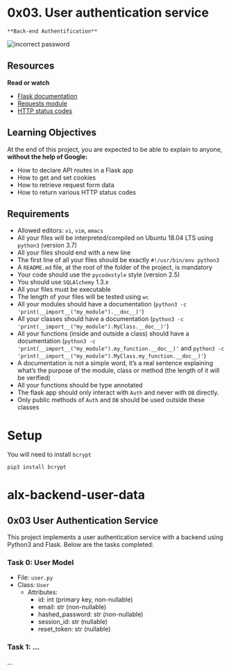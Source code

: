 # 0x03. User authentication service
	**Back-end Authentification**

![incorrect password](https://s3.amazonaws.com/alx-intranet.hbtn.io/uploads/medias/2019/12/4cb3c8c607afc1d1582d.jpg?X-Amz-Algorithm=AWS4-HMAC-SHA256&X-Amz-Credential=AKIARDDGGGOUSBVO6H7D%2F20231115%2Fus-east-1%2Fs3%2Faws4_request&X-Amz-Date=20231115T074435Z&X-Amz-Expires=86400&X-Amz-SignedHeaders=host&X-Amz-Signature=7aa7a582184d46be08260dee40d24287cc89e351171d335f6da0c137481fb895)

## Resources
**Read or watch**
   - [Flask documentation](https://flask.palletsprojects.com/en/1.1.x/quickstart/)
   - [Requests module](https://requests.kennethreitz.org/en/latest/user/quickstart/)
   - [HTTP status codes](https://www.w3.org/Protocols/rfc2616/rfc2616-sec10.html)

## Learning Objectives
At the end of this project, you are expected to be able to explain to anyone, **without the help of Google:**
   - How to declare API routes in a Flask app
   - How to get and set cookies
   - How to retrieve request form data
   - How to return various HTTP status codes

## Requirements
   - Allowed editors: `vi`, `vim`, `emacs`
   - All your files will be interpreted/compiled on Ubuntu 18.04 LTS using `python3` (version 3.7)
   - All your files should end with a new line
   - The first line of all your files should be exactly `#!/usr/bin/env python3`
   - A `README.md` file, at the root of the folder of the project, is mandatory
   - Your code should use the `pycodestyle` style (version 2.5)
   - You should use `SQLAlchemy` 1.3.x
   - All your files must be executable
   - The length of your files will be tested using `wc`
   - All your modules should have a documentation (`python3 -c 'print(__import__("my_module").__doc__)'`)
   - All your classes should have a documentation (`python3 -c 'print(__import__("my_module").MyClass.__doc__)'`)
   - All your functions (inside and outside a class) should have a documentation (`python3 -c 'print(__import__("my_module").my_function.__doc__)'` and `python3 -c 'print(__import__("my_module").MyClass.my_function.__doc__)'`)
   - A documentation is not a simple word, it’s a real sentence explaining what’s the purpose of the module, class or method (the length of it will be verified)
   - All your functions should be type annotated
   - The flask app should only interact with `Auth` and never with `DB` directly.
   - Only public methods of `Auth` and `DB` should be used outside these classes

# Setup
You will need to install `bcrypt`

```bash
pip3 install bcrypt
```

# alx-backend-user-data

## 0x03 User Authentication Service

This project implements a user authentication service with a backend using Python3 and Flask. Below are the tasks completed:

### Task 0: User Model

- File: `user.py`
- Class: `User`
  - Attributes:
    - id: int (primary key, non-nullable)
    - email: str (non-nullable)
    - hashed_password: str (non-nullable)
    - session_id: str (nullable)
    - reset_token: str (nullable)

### Task 1: ...

...

